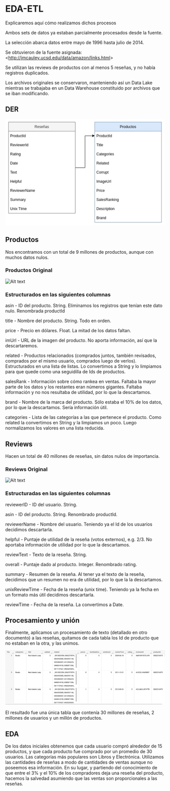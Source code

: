 # EDA-ETL

Explicaremos aquí cómo realizamos dichos procesos

Ambos sets de datos ya estaban parcialmente procesados desde la fuente.

La selección abarca datos entre mayo de 1996 hasta julio de 2014.

Se obtuvieron de la fuente asignada: <<http://jmcauley.ucsd.edu/data/amazon/links.html>>

Se utilizan las reviews de productos con al menos 5 reseñas, y no había registros duplicados.

Los archivos originales se conservaron, manteniendo así un Data Lake mientras se trabajaba en un Data Warehouse constituido por archivos que se iban modificando.

## DER

![Alt text](../src/der.jpg?raw=true "")

## Productos

Nos encontramos con un total de 9 millones de productos, aunque con muchos datos nulos.

### Productos Original

![Alt text](../src/products_first_look.png?raw=true "")

### Estructurados en las siguientes columnas

asin - ID del producto. String. Eliminamos los registros que tenían este dato nulo. Renombrada productId

title - Nombre del producto. String. Todo en orden.

price - Precio en dólares. Float. La mitad de los datos faltan.

imUrl - URL de la imagen del producto. No aporta información, así que la descartaremos.

related - Productos relacionados (comprados juntos, también revisados, comprados por el mismo usuario, comprados luego de verlos). Estructurados en una lista de listas. Lo convertimos a String y lo limpiamos para que quede como una seguidilla de Ids de productos.

salesRank - Información sobre cómo rankea en ventas. Faltaba la mayor parte de los datos y los restantes eran números gigantes. Faltaba información y no nos resultaba de utilidad, por lo que la descartamos.

brand - Nombre de la marca del producto. Sólo estaba el 10% de los datos, por lo que la descartamos. Sería información útil.

categories - Lista de las categorías a las que pertenece el producto. Como related la convertimos en String y la limpiamos un poco. Luego normalizamos los valores en una lista reducida.

## Reviews

Hacen un total de 40 millones de reseñas, sin datos nulos de importancia.

### Reviews Original

![Alt text](../src/reviews_first_look.png?raw=true "")

### Estructuradas en las siguientes columnas

reviewerID - ID del usuario. String.

asin - ID del producto. String. Renombrado productId.

reviewerName - Nombre del usuario. Teniendo ya el Id de los usuarios decidimos descartarla.

helpful - Puntaje de utilidad de la reseña (votos externos), e.g. 2/3. No aportaba información de utilidad por lo que la descartamos.

reviewText - Texto de la reseña. String.

overall - Puntaje dado al producto. Integer. Renombrado rating.

summary - Resumen de la reseña. Al tener ya el texto de la reseña, decidimos que un resumen no era de utilidad, por lo que la la descartamos.

unixReviewTime - Fecha de la reseña (unix time). Teniendo ya la fecha en un formato más útil decidimos descartarla.

reviewTime - Fecha de la reseña. La convertimos a Date.

## Procesamiento y unión

Finalmente, aplicamos un procesamiento de texto (detallado en otro documento) a las reseñas, quitamos de cada tabla los Id de producto que no estaban en la otra, y las unimos.

![Alt text](../src/final_table.png?raw=true "")

El resultado fue una única tabla que contenía 30 millones de reseñas, 2 millones de usuarios y un millón de productos.

## EDA

De los datos iniciales obtenemos que cada usuario compró alrededor de 15 productos, y que cada producto fue comprado por un promedio de 30 usuarios. Las categorías más populares son Libros y Electrónica. Utilizamos las cantidades de reseñas a modo de cantidades de ventas aunque no poseemos esa información. En su lugar, y partiendo del conocimiento de que entre el 3% y el 10% de los compradores deja una reseña del producto, hacemos la salvedad asumiendo que las ventas son proporcionales a las reseñas.
